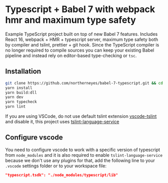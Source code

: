 # Typescript + Babel 7 with webpack hmr and maximum type safety

Example TypeScript project built on top of new Babel 7 features. Includes React 16, webpack + HMR + typescript server, maximum type safety both by compiler and tslint, prettier + git hook. Since the TypeScript compiler is no longer required to compile sources you can keep your existing Babel pipeline and instead rely on editor-based type-checking or `tsc`.

## Installation

```sh
git clone https://github.com/northerneyes/babel-7-typescript.git && cd babel-7-typescript
yarn install
yarn build:dll
yarn dev
yarn typecheck
yarn lint
```

If you are using VSCode, do not use default tslint extension [vscode-tslint](https://marketplace.visualstudio.com/items?itemName=eg2.tslint) and disable it, this project uses [tslint-language-service](https://github.com/angelozerr/tslint-language-service/blob/master/README.md)

## Configure vscode

You need to configure vscode to work with a specific version of typescript from `node_modules` and it is also required to enable `tslint-language-service` because we don't use any plugins for that, add the following line to your `.vscode` settings folder or to your workspace file:

```json
"typescript.tsdk": "./node_modules/typescript/lib"
```
